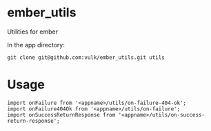 # ember_utils
Utilities for ember

In the app directory:

```
git clone git@github.com:vulk/ember_utils.git utils
```

# Usage
```
import onFailure from '<appname>/utils/on-failure-404-ok';
import onFailure404Ok from '<appname>/utils/on-failure';
import onSuccessReturnResponse from '<appname>/utils/on-success-return-response';
```
